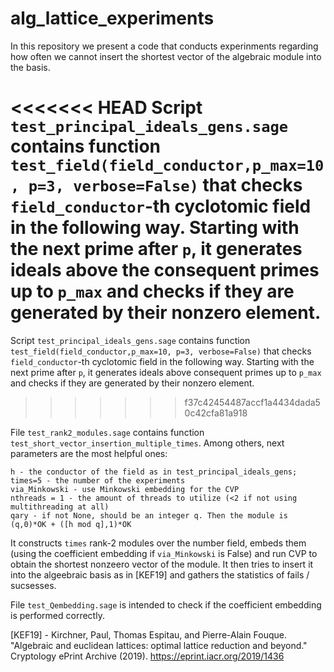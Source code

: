 # alg_lattice_experiments
In this repository we present a code that conducts experinments regarding how often we cannot insert the shortest vector of the algebraic module into the basis.

<<<<<<< HEAD
Script `test_principal_ideals_gens.sage` contains function `test_field(field_conductor,p_max=10, p=3, verbose=False)` that checks `field_conductor`-th cyclotomic field in the following way. Starting with the next prime after `p`, it generates ideals above the consequent primes up to `p_max` and checks if they are generated by their nonzero element.
=======
Script `test_principal_ideals_gens.sage` contains function `test_field(field_conductor,p_max=10, p=3, verbose=False)` that checks `field_conductor`-th cyclotomic field in the following way. Starting with the next prime after `p`, it generates ideals above consequent primes up to `p_max` and checks if they are generated by their nonzero element.
>>>>>>> f37c42454487accf1a4434dada50c42cfa81a918

File `test_rank2_modules.sage` contains function `test_short_vector_insertion_multiple_times`. Among others, next parameters are the most helpful ones:

    h - the conductor of the field as in test_principal_ideals_gens;
    times=5 - the number of the experiments
    via_Minkowski - use Minkowski embedding for the CVP
    nthreads = 1 - the amount of threads to utilize (<2 if not using multithreading at all)
    qary - if not None, should be an integer q. Then the module is (q,0)*OK + ([h mod q],1)*OK
    
It constructs `times` rank-2 modules over the number field, embeds them (using the coefficient embedding if `via_Minkowski` is False) and run CVP to obtain the shortest nonzeero vector of the module. It then tries to insert it into the algeebraic basis as in [KEF19] and gathers the statistics of fails / sucsesses.

File `test_Qembedding.sage` is intended to check if the coefficient embedding is performed correctly. 

[KEF19] - Kirchner, Paul, Thomas Espitau, and Pierre-Alain Fouque. "Algebraic and euclidean lattices: optimal lattice reduction and beyond." Cryptology ePrint Archive (2019). https://eprint.iacr.org/2019/1436
